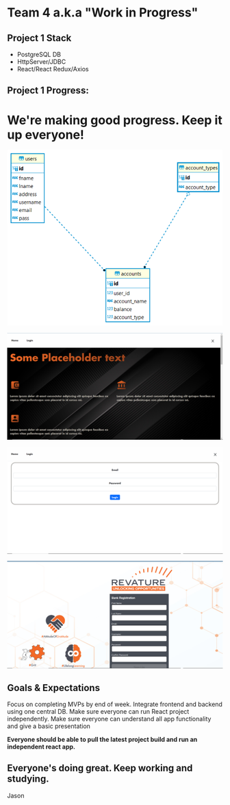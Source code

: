 # Team 4 a.k.a "Work in Progress"

## Project 1 Stack
* PostgreSQL DB
* HttpServer/JDBC
* React/React Redux/Axios

## Project 1 Progress:
# We're making good progress. Keep it up everyone!



![DB Schema v.2](https://github.com/230123-UTA-SH-Java-React-AWS/Team4Project1/blob/dcd5b8d1246e848fc66b56b3f60eda34c44e6b10/DB/MOCK_DB/postgres%20-%20Team4Project1v.2.png)

![Home](https://github.com/230123-UTA-SH-Java-React-AWS/Team4Project1/blob/c60218b177df35c3bf8569a71f7b3e06a1bbbc41/screenshots/Home-Screenshot%202023-02-21%20213651.png)

![Login](https://github.com/230123-UTA-SH-Java-React-AWS/Team4Project1/blob/c60218b177df35c3bf8569a71f7b3e06a1bbbc41/screenshots/Login-Screenshot%202023-02-21%20213456.png)

![Registration](https://github.com/230123-UTA-SH-Java-React-AWS/Team4Project1/blob/2cf18eb487ffb96b8c80587f1d49f26fd61c9aca/screenshots/Reg-Screenshot%202023-02-21%20221527.png)

## Goals & Expectations
Focus on completing MVPs by end of week.
Integrate frontend and backend using one central DB.
Make sure everyone can run React project independently.
Make sure everyone can understand all app functionality and give a basic presentation

**Everyone should be able to pull the latest project build and run an independent react app.**


## Everyone's doing great. Keep working and studying.
Jason




